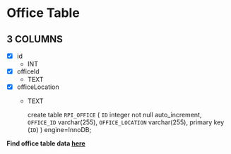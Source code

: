 # Office Table

## 3 COLUMNS
- [x] id
    - INT
- [x] officeId
    - TEXT        
- [x] officeLocation
    - TEXT 
    
        create table `RPI_OFFICE` (
        `ID` integer not null auto_increment,
        `OFFICE_ID` varchar(255),
        `OFFICE_LOCATION` varchar(255),
        primary key (`ID`)
        ) engine=InnoDB;

**Find office table data [here](./OfficeData.md)**